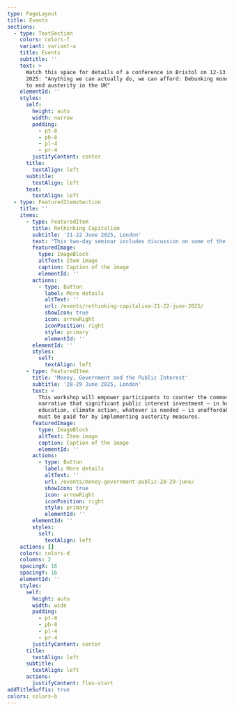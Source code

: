 ```yaml
---
type: PageLayout
title: Events
sections:
  - type: TextSection
    colors: colors-f
    variant: variant-a
    title: Events
    subtitle: ''
    text: >
      Watch this space for details of a conference in Bristol on 12-13 September
      2025: "Anything we can actually do, we can afford: Debunking money myths
      to end austerity in the UK"
    elementId: ''
    styles:
      self:
        height: auto
        width: narrow
        padding:
          - pt-8
          - pb-8
          - pl-4
          - pr-4
        justifyContent: center
      title:
        textAlign: left
      subtitle:
        textAlign: left
      text:
        textAlign: left
  - type: FeaturedItemsSection
    title: ''
    items:
      - type: FeaturedItem
        title: Rethinking Capitalism
        subtitle: '21-22 June 2025, London'
        text: "This two-day seminar includes discussion on some of the most pressing economic issues facing the world\_today.\n\nTopics include inequality, insecurity, climate change, the national budget and a campaign for a fairer and more sustainable economy, drawn from modern monetary theory and ecological economics.\n"
        featuredImage:
          type: ImageBlock
          altText: Item image
          caption: Caption of the image
          elementId: ''
        actions:
          - type: Button
            label: More details
            altText: ''
            url: /events/rethinking-capitalism-21-22-june-2025/
            showIcon: true
            icon: arrowRight
            iconPosition: right
            style: primary
            elementId: ''
        elementId: ''
        styles:
          self:
            textAlign: left
      - type: FeaturedItem
        title: 'Money, Government and the Public Interest'
        subtitle: '28-29 June 2025, London'
        text: >
          This workshop will empower participants to counter the common
          narrative that significant public interest investment — in healthcare,
          education, climate action, whatever is needed — is unaffordable or
          must be paid for by implementing austerity measures.
        featuredImage:
          type: ImageBlock
          altText: Item image
          caption: Caption of the image
          elementId: ''
        actions:
          - type: Button
            label: More details
            altText: ''
            url: /events/money-government-public-28-29-june/
            showIcon: true
            icon: arrowRight
            iconPosition: right
            style: primary
            elementId: ''
        elementId: ''
        styles:
          self:
            textAlign: left
    actions: []
    colors: colors-d
    columns: 2
    spacingX: 16
    spacingY: 16
    elementId: ''
    styles:
      self:
        height: auto
        width: wide
        padding:
          - pt-8
          - pb-8
          - pl-4
          - pr-4
        justifyContent: center
      title:
        textAlign: left
      subtitle:
        textAlign: left
      actions:
        justifyContent: flex-start
addTitleSuffix: true
colors: colors-b
---
```

